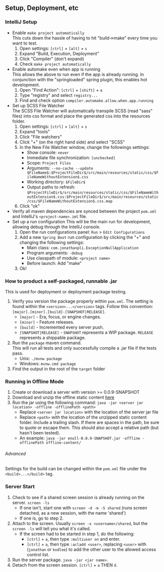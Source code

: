 ## Setup, Deployment, etc

### IntelliJ Setup
+ Enable `make project automatically`  
  This cuts down the hassle of having to hit "build->make" every time
  you want to test.
  1. Open settings: `[ctrl]` + `[alt]` + `s`
  2. Expand "Build, Execution, Deployment"
  3. Click "Compiler" (don't expand)
  4. Check `make project automatically`
+ Enable automake even when app is running  
  This allows the above to run even if the app is already running. In
  conjunction with the "springloaded" spring plugin, this enables hot
  development.
  1. Open "Find Action": `[ctrl]` + `[shift]` + `a`
  2. Type "registry" and select `registry...`
  3. Find and check option `compiler.automake.allow.when.app.running`
+ Set up SCSS File Watcher  
  The SCSS File Watcher will automatically transpile SCSS (read "sass"
  files) into css format and place the generated css into the resources
  folder.
  1. Open settings: `[ctrl]` + `[alt]` + `s`
  2. Expand "tools"
  3. Click "File watchers"
  4. Click "+" (on the right hand side) and select "SCSS"
  5. In the New File Watcher window, change the followings settings:
     + Show console: `never`
     + Immediate file synchronization: `[unchecked]`
     + Scope: `Project Files`
     + Arguments: `--no-cache --update $FileName$:$ProjectFileDir$/src/main/resources/static/css/$FileNameWithoutExtension$.css`
     + Working directory: `$FileDir$`
     + Output paths to refresh: `$ProjectFileDir$/src/main/resources/static/css/$FileNameWithoutExtension$.css:$ProjectFileDir$/src/main/resources/static/css/$FileNameWithoutExtension$.css.map`
  6. Click "ok" 
+ Verify all maven dependencies are synced between the project `pom.xml`
  and IntelliJ's `<project-name>.iml` file.
+ Set up a run configuration
  This will be the main run for development, allowing debug through the
  IntelliJ console.
  1. Open the run configurations panel: `Run` > `Edit Configurations`
  2. Add a new `Spring Boot` run configuration by clicking the "+" and
     changing the following settings:
     + Main class: `com.jonathanpli.ExceptionNullApplication`
     + Program arguments: `-debug`
     + Use classpath of module: `<project name>`
     + Before launch: Add "make"
  3. Ok!

### How to product a self-packaged, runnable .jar
This is used for deployment or deployment package testing.
1. Verify you version the package properly within `pom.xml`. The setting
   is found within the `<version>...</version>` tags. Follow this
   convention: `[major].[minor].[build]-[SNAPSHOT|RELEASE]`.
   + `[major]` - Era, focus, or engine changes.
   + `[minor]` - Feature releases.
   + `[build]` - Incremented every server push.
   + `[SNAPSHOT|RELEASE]` - `SNAPSHOT` represents a WIP package.
    `RELEASE` represents a shippable package.
2. Run the `package` maven command.  
   This will run all tests and only successfully compile a .jar file if
   the tests pass.
   + Unix: `./mvnw package`
   + Windows: `mvnw.cmd package`
3. Find the output in the root of the `target` folder

### Running in Offline Mode
1. Create or download a server with version >= 0.0.9-SNAPSHOT
2. Download and unzip the offline static content [here](https://s3-us-west-2.amazonaws.com/jpli-capstone/offline-enull.zip)
3. Run the jar using the following command: `java -jar <server jar location> -offline -offlinePath <path>`
   + Replace `<server jar location>` with the location of the server jar file
   + Replace `<path>` with the location of the unzipped static content folder. Include a trailing
     slash. If there are spaces in the path, be sure to quote or escape them. This should also
     accept a relative path (but hasn't been tested).
   + An example: `java -jar enull-0.0.9-SNAPSHOT.jar -offline -offlinePath offline-content/`

###### Advanced
Settings for the build can be changed within the `pom.xml` file under
the `<build>...</build>` tag.

### Server Start
1. Check to see if a shared screen session is already running on the server. `screen -ls`
   + If one isn't, start one with `screen -d -m -S shared` (runs screen detached, as a new 
   session, with the name 'shared')
   + If one is, go to step 2.
2. Attach to the screen. Usually `screen -x <username>/shared`, but the `screen -ls` will tell 
   you what it's called.
   + If the screen had to be started in step 1, do the following:
     + `[ctrl]` + `a`, then type `:multiuser on` and enter.
     + `[ctrl]` + `a`, then type `:acladd <user>`, replacing `<user>` with (`jonathan` or 
       `kodlee`) to add the other user to the allowed access control list.
3. Run the server package. `java -jar <jar name>`.
4. Detach from the screen session. `[ctrl]` + `a` THEN `d`.
